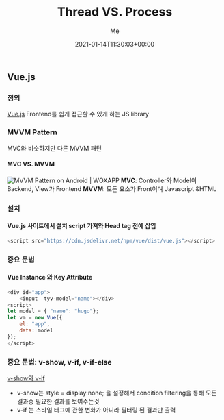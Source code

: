 ﻿---
title: "Thread VS. Process"
date: 2021-01-14T11:30:03+00:00
weight: 1
aliases: ["/vuejs"]
tags: ["Vue.js"]
categories: ["Vue.js"]
series: ["Vue.js"]
author: "Me"
showToc: true
TocOpen: false
draft: false
hidemeta: false
disableShare: false
comments: false
---
## Vue.js 
### 정의
[Vue.js](https://vuejs.org/)
Frontend를 쉽게 접근할 수 있게 하는 JS library

### MVVM Pattern
MVC와 비슷하지만 다른 MVVM 패턴

#### MVC VS. MVVM 
 ![MVVM Pattern on Android | WOXAPP](https://woxapp.com/uploads/images/5_MVC.png)
**MVC**:  Controller와 Model이 Backend, View가 Frontend 
**MVVM**: 모든 요소가 Front이며 Javascript &HTML 

### 설치 

#### Vue.js 사이트에서 설치 script 가져와 Head tag 전에 삽입 


```javascript
<script src="https://cdn.jsdelivr.net/npm/vue/dist/vue.js"></script>
```
 ### 중요 문법 
#### Vue Instance 와 Key Attribute 
```javascript
<div id="app">
	<input  tyv-model="name"></div>  
<script>
let model = { "name": "hugo"};
let vm = new Vue({
	el: "app", 
	data: model
}); 
</script>
```

### 중요 문법: v-show, v-if, v-if-else
[v-show와 v-if](https://pa-pico.tistory.com/22)

- v-show는 style = display:none; 을 설정해서 condition filtering을 통해 모든 결과중 필요한 결과를 보여주는것 
- v-if 는 스타일 태그에 관한 변화가 아니라 필터링 된 결과만 출력 